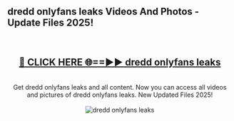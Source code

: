 <h2>dredd onlyfans leaks Videos And Photos - Update Files 2025!</h2>
<br>
<div align="center">
<h2><a href="https://linkcuts.com/hfmhzwbr" rel="nofollow">🔴 CLICK HERE 🌐==►► dredd onlyfans leaks</a></h2>
<br>
Get dredd onlyfans leaks and all content. Now you can access all videos and pictures of dredd onlyfans leaks. New Updated Files 2025!
<br>
<br>
<a href="https://linkcuts.com/hfmhzwbr" rel="nofollow" data-target="animated-image.originalLink"><img src="https://i.ibb.co.com/WyWwxjT/player-gif2.gif" alt="dredd onlyfans leaks" style="max-width: 100%; display: inline-block;" data-target="animated-image.originalImage"></a>
</div>
<br>